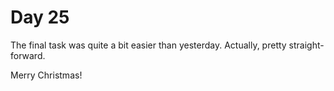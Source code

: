 # Day 25

The final task was quite a bit easier than yesterday.
Actually, pretty straight-forward.

Merry Christmas!